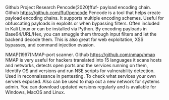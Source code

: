 Github Project Research
Pencode(2020)ffuf- payload encoding chain. Github
https://github.com/ffuf/pencode
Pencode is a tool that helps create payload encoding chains. It supports multiple encoding
schemes. Useful for obfuscating payloads in exploits or when bypassing filters. Often
included in Kali Linux or can be installed via Python. By encoding payloads in
Base64/URL/Hex, you can smuggle them through input filters and let the backend decode
them. This is also great for web exploitation, XSS bypasses, and command injection
evasion.

NMAP(1997)NMAP-port scanner. Github
https://github.com/nmap/nmap
NMAP is very useful for hackers translated into 15 languages it scans hosts and networks,
detects open ports and the services running on them, Identify OS and versions and run NSE
scripts for vulnerability detection. Used in reconnaissance in pentesting. To check what
services your own servers exposed. Also can be used to map out a new network for
systems admin. You can download updated versions regularly and is available for
Windows, MacOS and Linux.
